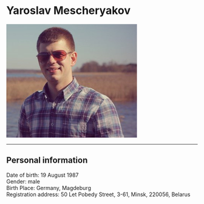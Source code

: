 # Yaroslav Mescheryakov

![My photo](./images/avatar.png "Yaroslav Mescheryakov")
***
## Personal information  
Date of birth: 19 August 1987  
Gender: male  
Birth Place: Germany, Magdeburg  
Registration address: 50 Let Pobedy Street, 3-61, Minsk, 220056, Belarus
